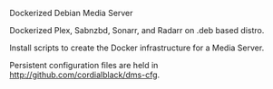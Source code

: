 Dockerized Debian Media Server

Dockerized Plex, Sabnzbd, Sonarr, and Radarr on .deb based distro.

Install scripts to create the Docker infrastructure 
for a Media Server.

Persistent configuration files are held in http://github.com/cordialblack/dms-cfg.

